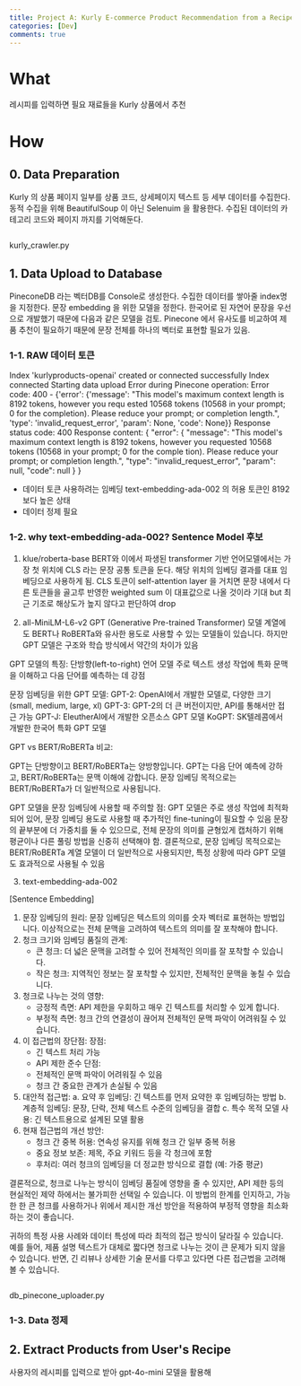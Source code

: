 ```yaml
---
title: Project A: Kurly E-commerce Product Recommendation from a Recipe
categories: [Dev]
comments: true
---
```




# What
레시피를 입력하면 필요 재료들을 Kurly 상품에서 추천

# How

## 0. Data Preparation
Kurly 의 상품 페이지 일부를 상품 코드, 상세페이지 텍스트 등 세부 데이터를 수집한다.
동적 수집을 위해 BeautifulSoup 이 아닌 Selenuim 을 활용한다.
수집된 데이터의 카테고리 코드와 페이지 까지를 기억해둔다.

```python

```
kurly_crawler.py


## 1. Data Upload to Database
PineconeDB 라는 벡터DB를 Console로 생성한다.
수집한 데이터를 쌓아줄 index명을 지정한다.
문장 embedding 을 위한 모델을 정한다. 한국어로 된 자연어 문장을 우선으로 개발했기 때문에 다음과 같은 모델을 검토.
Pinecone 에서 유사도를 비교하여 제품 추천이 필요하기 때문에 문장 전체를 하나의 벡터로 표현할 필요가 있음.

### 1-1. RAW 데이터 토큰
Index 'kurlyproducts-openai' created or connected successfully
Index connected
Starting data upload
Error during Pinecone operation: Error code: 400 - {'error': {'message': "This model's maximum context length is 8192 tokens, however you requ
ested 10568 tokens (10568 in your prompt; 0 for the completion). Please reduce your prompt; or completion length.", 'type': 'invalid_request_error', 'param': None, 'code': None}}                                                                                                          Response status code: 400
Response content: {
  "error": {
    "message": "This model's maximum context length is 8192 tokens, however you requested 10568 tokens (10568 in your prompt; 0 for the comple
tion). Please reduce your prompt; or completion length.",                                                                                         "type": "invalid_request_error",
    "param": null,
    "code": null
  }
}

- 데이터 토큰 사용하려는 임베딩 text-embedding-ada-002 의 허용 토큰인 8192 보다 높은 상태
- 데이터 정제 필요


### 1-2. why text-embedding-ada-002? Sentence Model 후보
1. klue/roberta-base
BERT와 이에서 파생된 transformer 기반 언어모델에서는 가장 첫 위치에 CLS 라는 문장 공통 토큰을 둔다.
해당 위치의 임베딩 결과를 대표 임베딩으로 사용하게 됨.
CLS 토큰이 self-attention layer 을 거치면 문장 내에서 다른 토큰들을 골고루 반영한 weighted sum 이 대표값으로 나올 것이라 기대
but 최근 기조로 해상도가 높지 않다고 판단하여 drop

2. all-MiniLM-L6-v2
GPT (Generative Pre-trained Transformer) 모델 계열에도 BERT나 RoBERTa와 유사한 용도로 사용할 수 있는 모델들이 있습니다. 하지만 GPT 모델은 구조와 학습 방식에서 약간의 차이가 있음

GPT 모델의 특징:
단방향(left-to-right) 언어 모델
주로 텍스트 생성 작업에 특화
문맥을 이해하고 다음 단어를 예측하는 데 강점

문장 임베딩을 위한 GPT 모델:
GPT-2: OpenAI에서 개발한 모델로, 다양한 크기(small, medium, large, xl)
GPT-3: GPT-2의 더 큰 버전이지만, API를 통해서만 접근 가능
GPT-J: EleutherAI에서 개발한 오픈소스 GPT 모델
KoGPT: SK텔레콤에서 개발한 한국어 특화 GPT 모델

GPT vs BERT/RoBERTa 비교:

GPT는 단방향이고 BERT/RoBERTa는 양방향입니다.
GPT는 다음 단어 예측에 강하고, BERT/RoBERTa는 문맥 이해에 강합니다.
문장 임베딩 목적으로는 BERT/RoBERTa가 더 일반적으로 사용됩니다.

GPT 모델을 문장 임베딩에 사용할 때 주의할 점:
GPT 모델은 주로 생성 작업에 최적화되어 있어, 문장 임베딩 용도로 사용할 때 추가적인 fine-tuning이 필요할 수 있음
문장의 끝부분에 더 가중치를 둘 수 있으므로, 전체 문장의 의미를 균형있게 캡처하기 위해 평균이나 다른 풀링 방법을 신중히 선택해야 함.
결론적으로, 문장 임베딩 목적으로는 BERT/RoBERTa 계열 모델이 더 일반적으로 사용되지만, 특정 상황에 따라 GPT 모델도 효과적으로 사용될 수 있음


3. text-embedding-ada-002

[Sentence Embedding]

1. 문장 임베딩의 원리:
   문장 임베딩은 텍스트의 의미를 숫자 벡터로 표현하는 방법입니다. 이상적으로는 전체 문맥을 고려하여 텍스트의 의미를 잘 포착해야 합니다.
2. 청크 크기와 임베딩 품질의 관계:
   - 큰 청크: 더 넓은 문맥을 고려할 수 있어 전체적인 의미를 잘 포착할 수 있습니다.
   - 작은 청크: 지역적인 정보는 잘 포착할 수 있지만, 전체적인 문맥을 놓칠 수 있습니다.
3. 청크로 나누는 것의 영향:
   - 긍정적 측면: API 제한을 우회하고 매우 긴 텍스트를 처리할 수 있게 합니다.
   - 부정적 측면: 청크 간의 연결성이 끊어져 전체적인 문맥 파악이 어려워질 수 있습니다.
4. 이 접근법의 장단점:
   장점:
   - 긴 텍스트 처리 가능
   - API 제한 준수
   단점:
   - 전체적인 문맥 파악이 어려워질 수 있음
   - 청크 간 중요한 관계가 손실될 수 있음
5. 대안적 접근법:
   a. 요약 후 임베딩: 긴 텍스트를 먼저 요약한 후 임베딩하는 방법
   b. 계층적 임베딩: 문장, 단락, 전체 텍스트 수준의 임베딩을 결합
   c. 특수 목적 모델 사용: 긴 텍스트용으로 설계된 모델 활용
6. 현재 접근법의 개선 방안:
   - 청크 간 중복 허용: 연속성 유지를 위해 청크 간 일부 중복 허용
   - 중요 정보 보존: 제목, 주요 키워드 등을 각 청크에 포함
   - 후처리: 여러 청크의 임베딩을 더 정교한 방식으로 결합 (예: 가중 평균)

결론적으로, 청크로 나누는 방식이 임베딩 품질에 영향을 줄 수 있지만, API 제한 등의 현실적인 제약 하에서는 불가피한 선택일 수 있습니다. 이 방법의 한계를 인지하고, 가능한 한 큰 청크를 사용하거나 위에서 제시한 개선 방안을 적용하여 부정적 영향을 최소화하는 것이 좋습니다.

귀하의 특정 사용 사례와 데이터 특성에 따라 최적의 접근 방식이 달라질 수 있습니다. 예를 들어, 제품 설명 텍스트가 대체로 짧다면 청크로 나누는 것이 큰 문제가 되지 않을 수 있습니다. 반면, 긴 리뷰나 상세한 기술 문서를 다루고 있다면 다른 접근법을 고려해볼 수 있습니다.


```python

```
db_pinecone_uploader.py


### 1-3. Data 정제



## 2. Extract Products from User's Recipe
사용자의 레시피를 입력으로 받아 gpt-4o-mini 모델을 활용해 


## 



